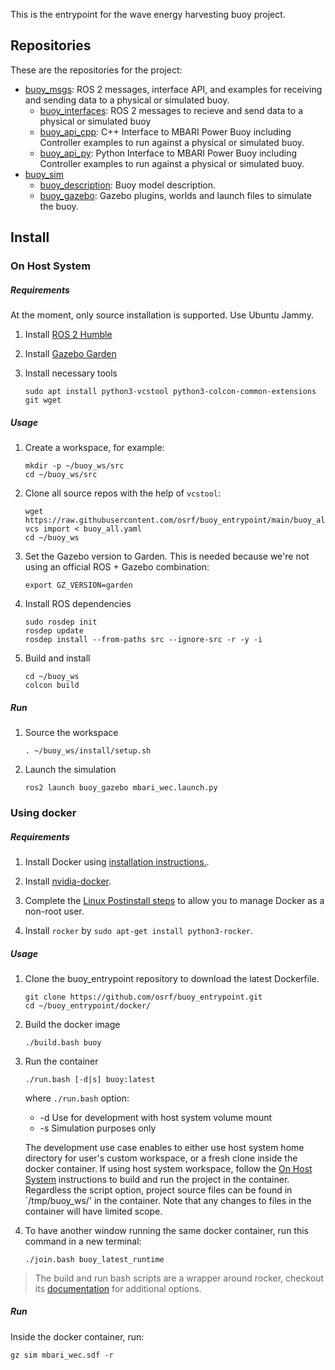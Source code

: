 This is the entrypoint for the wave energy harvesting buoy project.

## Repositories

These are the repositories for the project:

* [buoy_msgs](https://github.com/osrf/buoy_msgs): ROS 2 messages, interface API, and examples for
  receiving and sending data to a physical or simulated buoy.
    * [buoy_interfaces](https://github.com/osrf/buoy_msgs/tree/main/buoy_api_cpp): ROS 2 messages
      to recieve and send data to a physical or simulated buoy
    * [buoy_api_cpp](https://github.com/osrf/buoy_msgs/tree/main/buoy_api_cpp): C++ Interface to
      MBARI Power Buoy including Controller examples to run against a physical or simulated buoy.
    * [buoy_api_py](https://github.com/osrf/buoy_msgs/tree/main/buoy_api_py): Python Interface to
      MBARI Power Buoy including Controller examples to run against a physical or simulated buoy.
* [buoy_sim](https://github.com/osrf/buoy_sim)
    * [buoy_description](https://github.com/osrf/buoy_description/tree/main/buoy_description):
      Buoy model description.
    * [buoy_gazebo](https://github.com/osrf/buoy_description/tree/main/buoy_gazebo):
      Gazebo plugins, worlds and launch files to simulate the buoy.

## Install
### On Host System
##### Requirements
At the moment, only source installation is supported. Use Ubuntu Jammy.

1. Install [ROS 2 Humble](https://docs.ros.org/en/humble/index.html)

1. Install [Gazebo Garden](https://gazebosim.org/docs/garden)

1. Install necessary tools

    `sudo apt install python3-vcstool python3-colcon-common-extensions git wget`

##### Usage

1. Create a workspace, for example:

    ```
    mkdir -p ~/buoy_ws/src
    cd ~/buoy_ws/src
    ```

1. Clone all source repos with the help of `vcstool`:

    ```
    wget https://raw.githubusercontent.com/osrf/buoy_entrypoint/main/buoy_all.yaml
    vcs import < buoy_all.yaml
    cd ~/buoy_ws
    ```

1. Set the Gazebo version to Garden. This is needed because we're not using an
   official ROS + Gazebo combination:

    ```
    export GZ_VERSION=garden
    ```

1. Install ROS dependencies

    ```
    sudo rosdep init
    rosdep update
    rosdep install --from-paths src --ignore-src -r -y -i
    ```

1. Build and install

    ```
    cd ~/buoy_ws
    colcon build
    ```

##### Run

1. Source the workspace

    `. ~/buoy_ws/install/setup.sh`

1. Launch the simulation

    `ros2 launch buoy_gazebo mbari_wec.launch.py`


### Using docker
##### Requirements

1. Install Docker using [installation instructions.](https://docs.docker.com/engine/install/ubuntu/).

1. Install [nvidia-docker](https://docs.nvidia.com/datacenter/cloud-native/container-toolkit/install-guide.html#docker).

1. Complete the [Linux Postinstall steps](https://docs.docker.com/engine/install/linux-postinstall/) to allow you to manage Docker as a non-root user.

1. Install `rocker` by `sudo apt-get install python3-rocker`.

##### Usage

1. Clone the buoy_entrypoint repository to download the latest Dockerfile.

    ```
    git clone https://github.com/osrf/buoy_entrypoint.git
    cd ~/buoy_entrypoint/docker/
    ```

1. Build the docker image

    ```
    ./build.bash buoy
    ```

1. Run the container

    ```
    ./run.bash [-d|s] buoy:latest
    ```
    where `./run.bash` option:
    * -d     Use for development with host system volume mount
    * -s     Simulation purposes only

    The development use case enables to either use host system home directory for user's custom workspace, or a fresh clone inside the docker container. If using host system workspace, follow the [On Host System](#on-host-system) instructions to build and run the project in the container.
    Regardless the script option, project source files can be found in `/tmp/buoy_ws/' in the container. Note that any changes to files in the container will have limited scope.

1. To have another window running the same docker container, run this command in a new terminal:

   ```
   ./join.bash buoy_latest_runtime
   ```

> The build and run bash scripts are a wrapper around rocker, checkout its [documentation](https://github.com/osrf/rocker) for additional options.

##### Run

Inside the docker container, run:

```
gz sim mbari_wec.sdf -r
```
